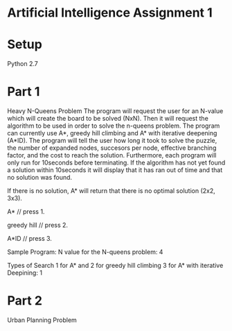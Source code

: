 # Artificial Intelligence Assignment 1

# Setup
Python 2.7


# Part 1
Heavy N-Queens Problem
The program will request the user for an N-value which will create the board to be solved (NxN). Then it will request the algorithm to be used in order to solve the n-queens problem. The program can currently use A*, greedy hill climbing and A* with iterative deepening (A*ID). The program will tell the user how long it took to solve the puzzle, the number of expanded nodes, succesors per node, effective branching factor, and the cost to reach the solution. Furthermore, each program will only run for 10seconds before terminating. If the algorithm has not yet found a solution within 10seconds it will display that it has ran out of time and that no solution was found. 

If there is no solution, A* will return that there is no optimal solution (2x2, 3x3).

A*                // press 1.

greedy hill       // press 2.

A*ID              // press 3.


Sample Program:
N value for the N-queens problem: 4

Types of Search 
 1 for A* and 
 2 for greedy hill climbing 
 3 for A* with iterative Deepining: 1
 
# Part 2
Urban Planning Problem
